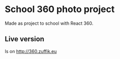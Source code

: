 # School 360 photo project

Made as project to school with React 360.

## Live version

Is on http://360.zuffik.eu
